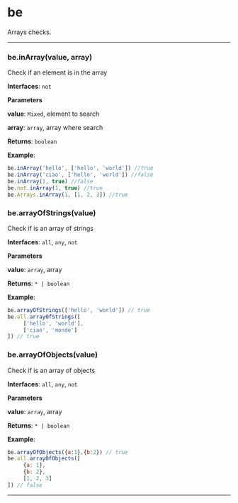 # be

Arrays checks.



* * *

### be.inArray(value, array) 

Check if an element is in the array**Interfaces**: `not`

**Parameters**

**value**: `Mixed`, element to search

**array**: `array`, array where search

**Returns**: `boolean`

**Example**:
```js
be.inArray('hello', ['hello', 'world']) //truebe.inArray('ciao', ['hello', 'world']) //falsebe.inArray(1, true) //falsebe.not.inArray(1, true) //truebe.Arrays.inArray(1, [1, 2, 3]) //true
```


### be.arrayOfStrings(value) 

Check if is an array of strings**Interfaces**: `all`, `any`, `not`

**Parameters**

**value**: `array`, array

**Returns**: `* | boolean`

**Example**:
```js
be.arrayOfStrings(['hello', 'world']) // truebe.all.arrayOfStrings([     ['hello', 'world'],     ['ciao', 'mondo']]) // true
```


### be.arrayOfObjects(value) 

Check if is an array of objects**Interfaces**: `all`, `any`, `not`

**Parameters**

**value**: `array`, array

**Returns**: `* | boolean`

**Example**:
```js
be.arrayOfObjects({a:1},{b:2}) // truebe.all.arrayOfObjects([     {a: 1},     {b: 2},     [1, 2, 3]]) // false
```



* * *










